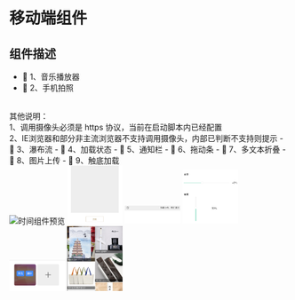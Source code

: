 # 移动端组件

## 组件描述

- 🍭 1、音乐播放器
- 🍭 2、手机拍照
<br>
其他说明：<br>
1、调用摄像头必须是 https 协议，当前在启动脚本内已经配置<br>
2、IE浏览器和部分非主流浏览器不支持调用摄像头，内部已判断不支持则提示
- 🍭 3、瀑布流
- 🍭 4、加载状态
- 🍭 5、通知栏
- 🍭 6、拖动条
- 🍭 7、多文本折叠
- 🍭 8、图片上传
- 🍭 9、触底加载


<div>
  <img src="https://raw.githubusercontent.com/misterxu1567/img-static/master/aduio.png" alt="时间组件预览" width="100">
  <img src="https://raw.githubusercontent.com/misterxu1567/img-static/master/camera.png" alt="手机拍照" width="100">
  <img src="https://raw.githubusercontent.com/misterxu1567/img-static/master/notice.png" alt="通知栏" width="100">
  <img src="https://raw.githubusercontent.com/misterxu1567/img-static/master/slide.png" alt="滑动条" width="100">
  <img src="https://raw.githubusercontent.com/misterxu1567/img-static/master/upload.png" alt="上传图片" width="100">
  <img src="https://raw.githubusercontent.com/misterxu1567/img-static/master/waterfall.png" alt="瀑布流" width="100">
</div>
